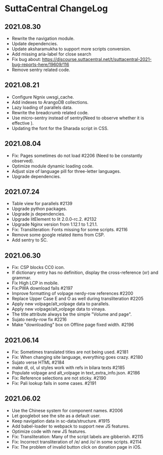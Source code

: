 
# SuttaCentral ChangeLog

## 2021.08.30

- Rewrite the navigation module.
- Update dependencies.
- Update aksharamukha to support more scripts conversion.
- Add missing aria-label for close search
- Fix bug about: https://discourse.suttacentral.net/t/suttacentral-2021-bug-reports-here/19609/116
- Remove sentry related code.

## 2021.08.21

- Configure Ngnix uwsgi_cache.
- Add indexes to ArangoDB collections.
- Lazy loading of parallels data.
- Rewrite the breadcrumb related code.
- Use micro-sentry instead of sentry(Need to observe whether it is effective ).
- Updating the font for the Sharada script in CSS.

## 2021.08.04

- Fix: Pages sometimes do not load #2206 (Need to be constantly observed).
- Optimize module dynamic loading code.
- Adjust size of language pill for three-letter languages.
- Upgrade dependencies.

## 2021.07.24

- Table view for parallels #2139
- Upgrade python packages.
- Upgrade js dependencies.
- Upgrade litElement to lit 2.0.0-rc.2. #2132
- Upgrade Nginx version from 1.12.1 to 1.21.1.
- Fix: Transliteration: Fonts missing for some scripts. #2116
- Remove some google related items from CSP.
- Add sentry to SC.

## 2021.06.30

- Fix: CSP blocks CC0 icon.
- If dictionary entry has no definition, display the cross-reference (xr) and grammar.
- Fix High LCP in mobile.
- Fix:PWA download fails #2197
- Improve formatting of volpage nerdy-row references  #2200
- Replace Upper Case E and O as well during transliteration #2205
- Apply new volpage/alt_volpage data to parallels.
- Apply new volpage/alt_volpage data to vinaya.
- The title attribute always be the simple "Volume and page".
- Sujato nerdy-row fix #2216
- Make "downloading" box on Offline page fixed width. #2196

## 2021.06.14

- Fix: Sometimes translated titles are not being used. #2181
- Fix: When changing site language, everything goes crazy. #2180
- Sujato verse HTML #2184
- make dl, ol, ul styles work with refs in bilara texts #2185
- Populate volpage and alt_volpage in text_extra_info.json. #2186
- Fix: Reference selections are not sticky. #2190
- Fix: Pali lookup fails in some cases. #2191

## 2021.06.02

- Use the Chinese system for component names. #2006
- Let googlebot see the site as a default user.
- Keep navigation data in sc-data/structure. #1915
- Add babel-loader to webpack to support new JS features.
- Optimize code with new JS features.
- Fix: Transliteration: Many of the script labels are gibberish. #2115
- Fix: Incorrect transliteration of /e/ and /o/ in some scripts. #2114
- Fix: The problem of invalid button click on donation page in iOS.



